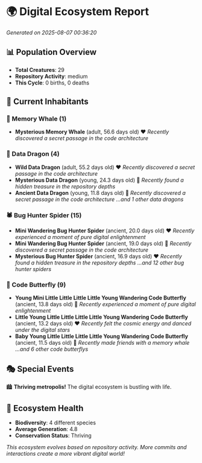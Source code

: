 # 🌍 Digital Ecosystem Report
*Generated on 2025-08-07 00:36:20*

## 📊 Population Overview
- **Total Creatures**: 29
- **Repository Activity**: medium
- **This Cycle**: 0 births, 0 deaths

## 👥 Current Inhabitants

### 🐋 Memory Whale (1)
- **Mysterious Memory Whale** (adult, 56.6 days old) ❤️
  *Recently discovered a secret passage in the code architecture*

### 🐉 Data Dragon (4)
- **Wild Data Dragon** (adult, 55.2 days old) ❤️
  *Recently discovered a secret passage in the code architecture*
- **Mysterious Data Dragon** (young, 24.3 days old) 💚
  *Recently found a hidden treasure in the repository depths*
- **Ancient Data Dragon** (young, 11.8 days old) 💚
  *Recently discovered a secret passage in the code architecture*
  *...and 1 other data dragons*

### 🕷️ Bug Hunter Spider (15)
- **Mini Wandering Bug Hunter Spider** (ancient, 20.0 days old) ❤️
  *Recently experienced a moment of pure digital enlightenment*
- **Mini Wandering Bug Hunter Spider** (ancient, 19.0 days old) 💛
  *Recently discovered a secret passage in the code architecture*
- **Mysterious Bug Hunter Spider** (ancient, 16.9 days old) ❤️
  *Recently found a hidden treasure in the repository depths*
  *...and 12 other bug hunter spiders*

### 🦋 Code Butterfly (9)
- **Young Mini Little Little Little Little Young Wandering Code Butterfly** (ancient, 13.8 days old) 💛
  *Recently experienced a moment of pure digital enlightenment*
- **Little Young Little Little Little Little Young Wandering Code Butterfly** (ancient, 13.2 days old) ❤️
  *Recently felt the cosmic energy and danced under the digital stars*
- **Baby Young Little Little Little Little Young Wandering Code Butterfly** (ancient, 11.5 days old) 💛
  *Recently made friends with a memory whale*
  *...and 6 other code butterflys*

## 🎭 Special Events

🏙️ **Thriving metropolis!** The digital ecosystem is bustling with life.

## 🔬 Ecosystem Health
- **Biodiversity**: 4 different species
- **Average Generation**: 4.8
- **Conservation Status**: Thriving

*This ecosystem evolves based on repository activity. More commits and interactions create a more vibrant digital world!*